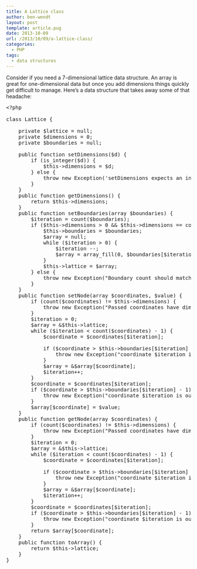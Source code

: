 ```yaml
---
title: A Lattice class
author: ben-wendt
layout: post
template: article.pug
date: 2013-10-09
url: /2013/10/09/a-lattice-class/
categories:
  - PHP
tags:
  - data structures
---
```

Consider if you need a 7-dimensional lattice data structure. An array is great for one-dimensional data but once you add dimensions things quickly get difficult to manage. Here&#8217;s a data structure that takes away some of that headache:
<span class="more"></span>
<pre class="brush: php; title: ; notranslate" title="">&lt;?php

class Lattice {
	
	private $lattice = null;
	private $dimensions = 0;
	private $boundaries = null;

	public function setDimensions($d) {
		if (is_integer($d)) {
			$this-&gt;dimensions = $d;
		} else {
			throw new Exception('setDimensions expects an integer. given: ' . $d);
		}
	}
	public function getDimensions() {
		return $this-&gt;dimensions;
	}
	public function setBoundaries(array $boundaries) {
		$iteration = count($boundaries);
		if ($this-&gt;dimensions &gt; 0 && $this-&gt;dimensions == count($boundaries)) {
			$this-&gt;boundaries = $boundaries;
			$array = null;
			while ($iteration &gt; 0) {
				$iteration --;
				$array = array_fill(0, $boundaries[$iteration], $array);
			}
			$this-&gt;lattice = $array;
		} else {
			throw new Exception("Boundary count should match dimension count");
		}
	}
	public function setNode(array $coordinates, $value) {
		if (count($coordinates) != $this-&gt;dimensions) {
			throw new Exception("Passed coordinates have dimension mismatch");
		}
		$iteration = 0;
		$array = &$this-&gt;lattice;
		while ($iteration &lt; count($coordinates) - 1) {
			$coordinate = $coordinates[$iteration];
			
			if ($coordinate &gt; $this-&gt;boundaries[$iteration] - 1) {
				throw new Exception("coordinate $iteration is out of bounds");
			}
			$array = &$array[$coordinate];
			$iteration++;
		}
		$coordinate = $coordinates[$iteration];
		if ($coordinate &gt; $this-&gt;boundaries[$iteration] - 1) {
			throw new Exception("coordinate $iteration is out of bounds");
		}
		$array[$coordinate] = $value;
	}
	public function getNode(array $coordinates) {
		if (count($coordinates) != $this-&gt;dimensions) {
			throw new Exception("Passed coordinates have dimension mismatch");
		}
		$iteration = 0;
		$array = &$this-&gt;lattice;
		while ($iteration &lt; count($coordinates) - 1) {
			$coordinate = $coordinates[$iteration];
			
			if ($coordinate &gt; $this-&gt;boundaries[$iteration] - 1) {
				throw new Exception("coordinate $iteration is out of bounds");
			}
			$array = &$array[$coordinate];
			$iteration++;
		}
		$coordinate = $coordinates[$iteration];
		if ($coordinate &gt; $this-&gt;boundaries[$iteration] - 1) {
			throw new Exception("coordinate $iteration is out of bounds");
		}
		return $array[$coordinate];
	}
	public function toArray() {
		return $this-&gt;lattice;
	}
}

</pre>
